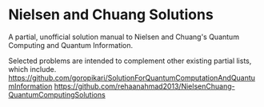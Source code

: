 # Nielsen and Chuang Solutions
A partial, unofficial solution manual to Nielsen and Chuang's Quantum Computing and Quantum Information. 

Selected problems are intended to complement other existing partial lists, which include.
https://github.com/goropikari/SolutionForQuantumComputationAndQuantumInformation
https://github.com/rehaanahmad2013/NielsenChuang-QuantumComputingSolutions
